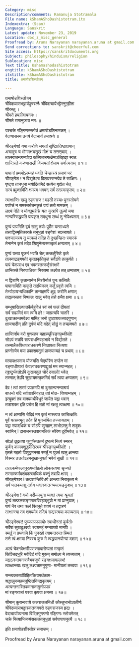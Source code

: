 ```yaml
---
Category: misc
Description/comments: Ramanuja Stotramala
File name: kShamAShoDashistotram.itx
Indexextra: (Scan)
Language: Sanskrit
Latest update: November 23, 2019
Location: doc_z_misc_general
Proofread by: Aruna Narayanan narayanan.aruna at gmail.com
Send corrections to: sanskrit@cheerful.com
Site access: https://sanskritdocuments.org
Subject: philosophy/hinduism/religion
Sublocation: misc
Text title: Kshamashodashistotram
engtitle: kShamAShoDashistotram
itxtitle: kShamAShoDashistotram
title: क्षमाषोडशिस्तोत्रम्

---
```

  
 क्षमाषोडशिस्तोत्रम्   
श्रीवेदव्यासभट्टार्यपुत्ररत्नैः श्रीवेदाचार्यभट्टैरनुगृहीता  
श्रीरस्तु ।  
श्रीमते हयग्रीवायनमः ।  
श्रीमते रामानुजाय नमः ॥  
  
यश्चक्रे रङ्गिणस्स्तोत्रं क्षमाषोडशिनामकम् ।  
वेदव्यासस्य तनयं वेदाचार्यं तमाश्रये ॥  
  
श्रीरङ्गेश! यया करोषि जगतां सृष्टिप्रतिष्ठाक्षयान्  
     अत्रामुत्र च भोगमक्षयसुखं मोक्षं च तत्तत्तृषाम् ।  
त्वत्स्वातन्त्र्यमपोह्य कल्पितजगत्क्षेमाऽतिहृद्या स्वतः  
     क्षान्तिस्ते करुणासखी विजयतां क्षेमाय सर्वात्मनाम् ॥ १॥  
  
पापानां प्रथमोऽस्म्यहं भवति चेच्छास्त्रं प्रमाणं परं  
     श्रीरङ्गेश ! न विद्यतेऽत्र विशयस्सन्त्येव ते साक्षिणः ।  
पृष्ट्वा तानधुना मयोदितमिदं सत्येन गृह्येत चेत्  
     सत्यं ह्युक्तमिति क्षमस्व भगवन् सर्वं तदस्मत्कृतम् ॥ २॥  
  
त्वत्क्षान्तिः खलु रङ्गराज ! महती तस्याः पुनस्तोषणे  
     पर्याप्तं न समस्तचेतनकृतं पापं ततो मामकम् ।  
लक्ष्यं नेति न मोक्तुमर्हसि यतः कुत्रापि तुल्यो मया  
     नान्यस्सिद्ध्यति पापकृत् तदधुना लब्धं तु नोपेक्ष्यताम् ॥ ३॥  
  
पुण्यं पापमिति द्वयं खलु तयोः पूर्वेण यत्साध्यते  
     तत्त्वद्विस्मृतिकारकं तनुभृतां रङ्गेश! सञ्जायते ।  
पाश्चात्यस्य तु यत्फलं तदिह ते दुःखच्छिदः स्मारकं  
     तेनानेन कृतं तदेव शिशुनेत्यस्मत्कृतं क्षम्यताम् ॥ ४॥  
  
पुण्यं यत्तव पूजनं भवति चेत् तत्कर्तुरिष्टे कृते  
     तत्स्याद्रङ्गपते! कृतप्रकृतिकृतं सर्वेऽपि तत्कुर्वते ।  
पापं चेदपराध एव भवतस्तत्कर्तृसंरक्षणे  
     क्षान्तिस्ते निरुपाधिका निरुपमा लक्ष्येत तत् क्षम्यताम् ॥ ५॥  
  
न द्वित्राणि कृतान्यनेन निरयैर्नालं पुनः कल्पितैः  
     पापानामिति मत्कृते तदधिकान् कर्तुं प्रवृत्ते त्वयि ।  
तेभ्योऽप्यभ्यधिकानि तान्यहमपि क्षुद्रः करोमि क्षणात्  
     तद्यत्नस्तव निष्फलः खलु भवेत् तत्ते क्षमैव क्षमा ॥ ६॥  
  
सम्भूयाखिलपातकैर्बहुविधं स्वं स्वं फलं दीयतां  
     सर्वं सह्यमिदं मम त्वयि हरे ! जाग्रत्यपि त्रातरि ।  
दुःखाक्रान्तमवेक्ष्य मामिह जनो दुष्टाशयत्स्वद्गुणान्  
     क्षान्त्यादीन् प्रति दुर्वचं यदि वदेत् सोढुं न तच्छक्यते ॥ ७॥  
  
क्षान्तिर्नाम वरो गुणस्तव महाञ्च्छ्रीरङ्गपृथ्वीपते!  
     सोऽयं सन्नपि सापराधनिवहाभावे न विद्योतते ।  
तस्मान्नैकविधापराधकरणे निष्ठावता नित्यशः  
     प्राप्नोत्येष मया प्रकाशमतुलं प्राप्स्याम्यहं च प्रथाम् ॥ ८॥  
  
मत्पापक्षपणाय योजयसि चेद्घोरेण दण्डेन मां  
     रङ्गाधीश्वर! केवलाघकरणाद्दुःखं मम स्यान्महत् ।  
तद्द्रष्टुर्भवतोऽपि दुःखमतुलं घोरं दयालो! भवेत्  
     तस्मात् तेऽपि सुखायमत्कृतमिदं सर्वं त्वया क्षम्यताम् ॥ ९॥  
  
देव ! त्वां शरणं प्रपन्नमपि मां दुःखान्यनन्याश्रयं  
     बाधन्ते यदि सर्वपापनिवहात् त्वां मोक्ष- यिष्याम्यहम् ।  
इत्युक्तं तव वाक्यमर्थविधुरं जायेत यद्वा भवान्  
     तत्राशक्त इति प्रथेत हि ततो मां रक्षतु त्वत्क्षमा ॥ १०॥  
  
न त्वं क्षाम्यसि चेदिदं मम कृतं नास्त्यत्र काचित्क्षतिः  
     पूर्वं यत्समभूत् तदेव हि पुनर्जायेत तज्जायताम् ।  
यद्वा स्यादधिकं च सोऽपि सुमहान् लाभोऽस्तु मे तादृशः  
     स्वामिन् ! दासजनस्तवायमधिकं स्वैरेण दूरीभवेत् ॥ ११॥  
  
सोऽहं क्षुद्रतया जुगुप्सिततमं दुष्कर्म नित्यं स्मरन्  
     कुर्वन् काममशुद्धरीतिरभवं श्रीरङ्गपृथ्वीपते! ।  
एतत्ते महतो विशुद्धमनसा स्मर्तुं न युक्तं खलु क्षान्त्या  
     विस्मर तत्ततोऽहमसुखान्मुक्तो भवेयं सुखी ॥ १२॥  
  
तत्तत्कर्मफलानुरूपमखिलो लोकस्त्वया सृज्यते  
     तस्मात्कर्मवशंवदत्वमधिकं वक्तुं तवापि क्षमम् ।  
श्रीरङ्गेश्वर ! तत्प्रशान्तिविधये क्षान्त्या निराकृत्य मे  
     सर्वं पातकमाशु दर्शय भवत्स्वातन्त्र्यमत्यङ्कुशम् ॥ १३॥  
  
श्रीरङ्गेश ! वचो मदीयमधुना व्यक्तं त्वया श्रूयतां  
     पुण्यं तत्फलसङ्गमात्रविरहाद्भूयो न मां प्राप्नुयात् ।  
पापं नैव तथा फलं वितनुते शक्यं न तद्वारणं  
     तत्क्षान्त्या तव शक्यमेव तदियं सद्यस्त्वया कल्प्यताम् ॥ १४॥  
  
श्रीरङ्गेश्वर! पुण्यपापफलयोः स्वाधीनतां कुर्वतोः  
     सर्वेषां सुखदुःखयोः स्वयमहं मग्नाशयो मामपि ।  
स्मर्तुं न प्रभवामि किं पुनरहो त्वामन्तरन्तः स्थितं  
     तत्ते त्वं क्षमया निरस्य कुरु मे त्वद्ध्यानयोग्यां दशाम् ॥ १५॥  
  
अल्पं चेदनवेक्षणीयसरणावारोप्यतां मत्कृतं  
     किञ्चिद्भूरि भवेदिदं यदि गुरून् सम्प्रेक्ष्य मे त्यज्यताम् ।  
यद्वाऽनन्तमनन्तवैभवजुषो रङ्गक्षमावल्लभ!  
     त्वत्क्षान्त्याः खलु लक्ष्यतामनुगुणा- मानीयतां तत्त्वया ॥ १६॥  
  
सन्त्यक्तसर्वविहितक्रियमर्थकाम-  
     श्रद्धालुमन्वहमनुष्ठितनिन्द्यकृत्यम् ।  
अत्यन्तनास्तिकमनात्मगुणोपपन्नं  
     मां रङ्गराज! परया कृपया क्षमस्व ॥ १७॥  
  
श्रीमान् कूरान्ववाये कलशजलनिधौ कौस्तुभाभोऽवतीर्णः  
     श्रीवेदव्यासभट्टारकतनयवरो रङ्गराजस्य हृद्यः ।  
वेदाचार्याग्र्यनामा विदितगुणगणो रङ्गिणः स्तोत्रमेतत्  
     चक्रे नित्याभिजप्यंसकलतनुभृतां सर्वपापापनुत्त्यै ॥ १८॥  
  
इति क्षमाषोडशीस्तोत्रं समाप्तम् ।  
  
  
Proofread by Aruna Narayanan narayanan.aruna at gmail.com   
  

